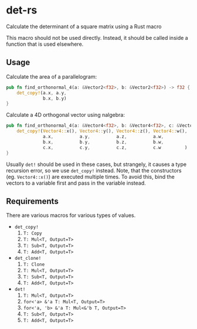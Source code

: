 # det-rs
Calculate the determinant of a square matrix using a Rust macro

This macro should not be used directly. Instead, it should be called inside a function that is used elsewhere.

## Usage
Calculate the area of a parallelogram:
```rust
pub fn find_orthonormal_4(a: &Vector2<f32>, b: &Vector2<f32>) -> f32 {
    det_copy!(a.x, a.y,
              b.x, b.y)
}
```

Calculate a 4D orthogonal vector using nalgebra:
```rust
pub fn find_orthonormal_4(a: &Vector4<f32>, b: &Vector4<f32>, c: &Vector4<f32>) -> Vector4<f32> {
    det_copy!(Vector4::x(), Vector4::y(), Vector4::z(), Vector4::w(),
              a.x,          a.y,          a.z,          a.w,
              b.x,          b.y,          b.z,          b.w,
              c.x,          c.y,          c.z,          c.w         )
}
```
Usually `det!` should be used in these cases, but strangely, it causes a type recursion error,
so we use `det_copy!` instead. Note, that the constructors (eg. `Vector4::x()`) are executed multiple times.
To avoid this, bind the vectors to a variable first and pass in the variable instead.


## Requirements
There are various macros for various types of values.

- `det_copy!`
  1. `T: Copy`
  2. `T: Mul<T, Output=T>`
  3. `T: Sub<T, Output=T>`
  4. `T: Add<T, Output=T>`
- `det_clone!`
  1. `T: Clone`
  2. `T: Mul<T, Output=T>`
  3. `T: Sub<T, Output=T>`
  4. `T: Add<T, Output=T>`
- `det!`
  1. `T: Mul<T, Output=T>`
  2. `for<'a> &'a T: Mul<T, Output=T>`
  3. `for<'a, 'b> &'a T: Mul<&'b T, Output=T>`
  4. `T: Sub<T, Output=T>`
  5. `T: Add<T, Output=T>`
